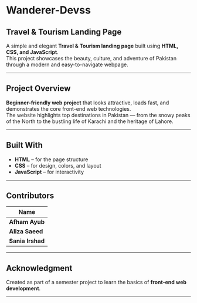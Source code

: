 # Wanderer-Devss

##  Travel & Tourism Landing Page  

A simple and elegant **Travel & Tourism landing page** built using **HTML, CSS, and JavaScript**.  
This project showcases the beauty, culture, and adventure of Pakistan through a modern and easy-to-navigate webpage.

---

##  Project Overview  

**Beginner-friendly web project** that looks attractive, loads fast, and demonstrates the core front-end web technologies.  
The website highlights top destinations in Pakistan — from the snowy peaks of the North to the bustling life of Karachi and the heritage of Lahore.  

---

##  Built With  
- **HTML** – for the page structure  
- **CSS** – for design, colors, and layout  
- **JavaScript** – for interactivity  

---

##  Contributors  
| Name |
|------|
| **Afham Ayub** | 
| **Aliza Saeed** | 
| **Sania Irshad** | 

---

##  Acknowledgment  
Created as part of a semester project to learn the basics of **front-end web development**.  
 
---

